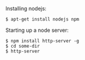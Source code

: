 
Installing nodejs:

    $ apt-get install nodejs npm

Starting up a node server:

    $ npm install http-server -g
    $ cd some-dir
    $ http-server

